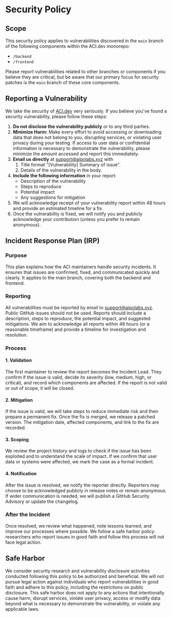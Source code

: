 # Security Policy

## Scope

This security policy applies to vulnerabilities discovered in the `main` branch of the following components within the ACI.dev monorepo:

- `/backend`
- `/frontend`

Please report vulnerabilities related to other branches or components if you believe they are critical, but be aware that our primary focus for security patches is the `main` branch of these core components.

## **Reporting a Vulnerability**

We take the security of [ACI.dev](http://ACI.dev) very seriously. If you believe you've found a security vulnerability, please follow these steps:

1. **Do not disclose the vulnerability publicly** or to any third parties.
2. **Minimize Harm:** Make every effort to avoid accessing or downloading data that does not belong to you, disrupting services, or violating user privacy during your testing. If access to user data or confidential information is necessary to demonstrate the vulnerability, please minimize the amount accessed and report this immediately.
3. **Email us directly** at <support@aipolabs.xyz> with
    1. Title format "[Vulnerability] Summary of issue".
    2. Details of the vulnerability in the body.
4. **Include the following information** in your report:
    - Description of the vulnerability
    - Steps to reproduce
    - Potential impact
    - Any suggestions for mitigation
5. We will acknowledge receipt of your vulnerability report within 48 hours and provide an estimated timeline for a fix.
6. Once the vulnerability is fixed, we will notify you and publicly acknowledge your contribution (unless you prefer to remain anonymous).

## **Incident Response Plan (IRP)**

### Purpose

This plan explains how the ACI maintainers handle security incidents. It ensures that issues are confirmed, fixed, and communicated quickly and clearly. It applies to the main branch, covering both the backend and frontend.

### Reporting

All vulnerabilities must be reported by email to support@aipolabs.xyz. Public GitHub issues should not be used. Reports should include a description, steps to reproduce, the potential impact, and suggested mitigations. We aim to acknowledge all reports within 48 hours (or a reasonable timeframe) and provide a timeline for investigation and resolution.

### Process

#### 1. Validation

The first maintainer to review the report becomes the Incident Lead. They confirm if the issue is valid, decide its severity (low, medium, high, or critical), and record which components are affected. If the report is not valid or out of scope, it will be closed.

#### 2. Mitigation

If the issue is valid, we will take steps to reduce immediate risk and then prepare a permanent fix. Once the fix is merged, we release a patched version. The mitigation date, affected components, and link to the fix are recorded.

#### 3. Scoping

We review the project history and logs to check if the issue has been exploited and to understand the scale of impact. If we confirm that user data or systems were affected, we mark the case as a formal incident.

#### 4. Notification

After the issue is resolved, we notify the reporter directly. Reporters may choose to be acknowledged publicly in release notes or remain anonymous. If wider communication is needed, we will publish a GitHub Security Advisory or update the changelog.

### After the Incident

Once resolved, we review what happened, note lessons learned, and improve our processes where possible. We follow a safe harbor policy: researchers who report issues in good faith and follow this process will not face legal action.


## Safe Harbor

We consider security research and vulnerability disclosure activities conducted following this policy to be authorized and beneficial. We will not pursue legal action against individuals who report vulnerabilities in good faith and adhere to this policy, including the restrictions on public disclosure.
This safe harbor does not apply to any actions that intentionally cause harm, disrupt services, violate user privacy, access or modify data beyond what is necessary to demonstrate the vulnerability, or violate any applicable laws.
